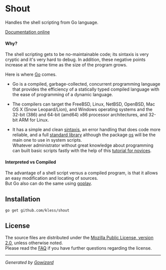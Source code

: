Shout
=====
Handles the shell scripting from Go language.

[Documentation online](http://godoc.org/github.com/kless/shout)

#### Why?

The shell scripting gets to be no-maintainable code; its sintaxis is very
cryptic and it's very hard to debug. In addition, these negative points increase
at the same time as the size of the program grows.

Here is where [Go][] comes.

+ Go is a compiled, garbage-collected, concurrent programming language that
provides the efficiency of a statically typed compiled language with the ease of
programming of a dynamic language.

+ The compilers can target the FreeBSD, Linux, NetBSD, OpenBSD, Mac OS X (Snow
Leopard/Lion), and Windows operating systems and the 32-bit (386) and 64-bit
(amd64) x86 processor architectures, and 32-bit ARM for Linux.

+ It has a simple and clean [sintaxis][], an error handling that does code more
reliable, and a full [standard library][] although the package [os][] will be
the main one to use in system scripts.  
Whatever administrator without great knowledge about programming can built basic
scripts fastly with the help of this [tutorial for novices][].

[Go]: http://golang.org/
[sintaxis]: http://golang.org/ref/spec
[standard library]: http://golang.org/pkg/
[os]: http://golang.org/pkg/os/
[tutorial for novices]: http://go-book.appspot.com/

#### Interpreted vs Compiled

The advantage of a shell script versus a compiled program, is that it allows an
easy modification and locating of sources.  
But Go also can do the same using [goplay](https://github.com/kless/goplay).


## Installation

	go get github.com/kless/shout


## License

The source files are distributed under the [Mozilla Public License, version 2.0](http://mozilla.org/MPL/2.0/),
unless otherwise noted.  
Please read the [FAQ](http://www.mozilla.org/MPL/2.0/FAQ.html)
if you have further questions regarding the license.

* * *
*Generated by [Gowizard](https://github.com/kless/wizard)*
